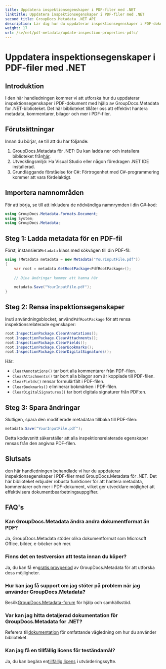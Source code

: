 ```yaml
---
title: Uppdatera inspektionsegenskaper i PDF-filer med .NET
linktitle: Uppdatera inspektionsegenskaper i PDF-filer med .NET
second_title: GroupDocs.Metadata .NET API
description: Lär dig hur du uppdaterar inspektionsegenskaper i PDF-dokument med GroupDocs.Metadata för .NET. Hantera metadata och kommentarer effektivt med C#.
weight: 17
url: /sv/net/pdf-metadata/update-inspection-properties-pdfs/
---
```


# Uppdatera inspektionsegenskaper i PDF-filer med .NET

## Introduktion
I den här handledningen kommer vi att utforska hur du uppdaterar inspektionsegenskaper i PDF-dokument med hjälp av GroupDocs.Metadata for .NET-biblioteket. Det här biblioteket tillåter oss att effektivt hantera metadata, kommentarer, bilagor och mer i PDF-filer.
## Förutsättningar
Innan du börjar, se till att du har följande:
1.  GroupDocs.Metadata för .NET: Du kan ladda ner och installera biblioteket från[här](https://releases.groupdocs.com/metadata/net/).
2. Utvecklingsmiljö: Ha Visual Studio eller någon föredragen .NET IDE installerad.
3. Grundläggande förståelse för C#: Förtrogenhet med C#-programmering kommer att vara fördelaktigt.

## Importera namnområden
För att börja, se till att inkludera de nödvändiga namnrymden i din C#-kod:
```csharp
using GroupDocs.Metadata.Formats.Document;
using System;
using GroupDocs.Metadata;
```
## Steg 1: Ladda metadata för en PDF-fil
 Först, instansiera`Metadata` klass med sökvägen till din PDF-fil:
```csharp
using (Metadata metadata = new Metadata("YourInputFile.pdf"))
{
    var root = metadata.GetRootPackage<PdfRootPackage>();
    
    // Dina ändringar kommer att hamna här
    
    metadata.Save("YourInputFile.pdf");
}
```
## Steg 2: Rensa inspektionsegenskaper
 Inuti användningsblocket, använd`PdfRootPackage` för att rensa inspektionsrelaterade egenskaper:
```csharp
root.InspectionPackage.ClearAnnotations();
root.InspectionPackage.ClearAttachments();
root.InspectionPackage.ClearFields();
root.InspectionPackage.ClearBookmarks();
root.InspectionPackage.ClearDigitalSignatures();
```
Här:
- `ClearAnnotations()` tar bort alla kommentarer från PDF-filen.
- `ClearAttachments()` tar bort alla bilagor som är kopplade till PDF-filen.
- `ClearFields()` rensar formulärfält i PDF-filen.
- `ClearBookmarks()` eliminerar bokmärken i PDF-filen.
- `ClearDigitalSignatures()` tar bort digitala signaturer från PDF:en.
## Steg 3: Spara ändringar
Slutligen, spara den modifierade metadatan tillbaka till PDF-filen:
```csharp
metadata.Save("YourInputFile.pdf");
```
Detta kodavsnitt säkerställer att alla inspektionsrelaterade egenskaper rensas från den angivna PDF-filen.

## Slutsats
den här handledningen behandlade vi hur du uppdaterar inspektionsegenskaper i PDF-filer med GroupDocs.Metadata för .NET. Det här biblioteket erbjuder robusta funktioner för att hantera metadata, kommentarer och mer i PDF-dokument, vilket ger utvecklare möjlighet att effektivisera dokumentbearbetningsuppgifter.

## FAQ's
### Kan GroupDocs.Metadata ändra andra dokumentformat än PDF?
Ja, GroupDocs.Metadata stöder olika dokumentformat som Microsoft Office, bilder, e-böcker och mer.
### Finns det en testversion att testa innan du köper?
 Ja, du kan få en[gratis provperiod](https://releases.groupdocs.com/) av GroupDocs.Metadata för att utforska dess möjligheter.
### Hur kan jag få support om jag stöter på problem när jag använder GroupDocs.Metadata?
 Besök[GroupDocs.Metadata-forum](https://forum.groupdocs.com/c/metadata/14) för hjälp och samhällsstöd.
### Var kan jag hitta detaljerad dokumentation för GroupDocs.Metadata for .NET?
 Referera till[dokumentation](https://tutorials.groupdocs.com/metadata/net/) för omfattande vägledning om hur du använder biblioteket.
### Kan jag få en tillfällig licens för teständamål?
 Ja, du kan begära en[tillfällig licens](https://purchase.groupdocs.com/temporary-license/) i utvärderingssyfte.